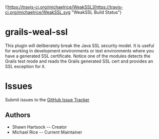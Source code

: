 ![https://travis-ci.org/michaelrice/WeakSSL](https://travis-ci.org/michaelrice/WeakSSL.svg "WeakSSL Build Status")
# grails-weal-ssl

This plugin will deliberately break the Java SSL security model.
It is useful for working in development environments or test
environments where you have a generated SSL certificate. Notice
one of the modules detects the Grails test mode and reads the
Grails generated SSL cert and provides an SSL exception for it.


# Issues
Submit issues to the [GitHub Issue Tracker](https://github.com/michaelrice/WeakSSL/issues)


## Authors
* Shawn Hartsock -- Creator
* Michael Rice -- Current Maintainer

